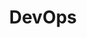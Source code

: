 ---
title: DevOps
slug: devops
description: مصطلح شامل ومتعدد الجوانب يتضمن عددا من العلوم والمفاهيم بداخله
icon: name.png
cover: DevOps.jpg
extends: _layouts.category
section: body
---